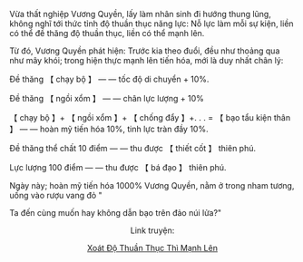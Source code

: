 Vừa thất nghiệp Vương Quyền, lấy làm nhân sinh đi hướng thung lũng, không nghĩ tới thức tỉnh độ thuần thục năng lực: Nỗ lực làm mỗi sự kiện, liền có thể đề thăng độ thuần thục, liền có thể mạnh lên.

Từ đó, Vương Quyền phát hiện: Trước kia theo đuổi, đều như thoảng qua như mây khói; trong hiện thực mạnh lên tiến hóa, mới là duy nhất chân lý:

Đề thăng 【 chạy bộ 】 — — tốc độ di chuyển + 10%.

Đề thăng 【 ngồi xổm 】 — — chân lực lượng + 10%

【 chạy bộ 】+ 【 ngồi xổm 】+ 【 chống đẩy 】+. . . = 【 bạo tẩu kiện thân 】 — — hoàn mỹ tiến hóa 10%, tinh lực tràn đầy 10%.

Đề thăng thể chất 10 điểm — — thu được 【 thiết cốt 】 thiên phú.

Lực lượng 100 điểm — — thu được 【 bá đạo 】 thiên phú.

Ngày này; hoàn mỹ tiến hóa 1000% Vương Quyền, nằm ở trong nham tương, uống vào rượu vang đỏ "

Ta đến cùng muốn hay không dẫn bạo trên đảo núi lửa?"


<div align="center">

Link truyện:

[Xoát Độ Thuần Thục Thì Mạnh Lên](https://tutruyenchu.com/truyen/Ta-do-Thi-Xoat-do-Thuan-Thuc-Thi-Manh-Len)
</div>
